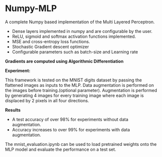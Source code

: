 # Numpy-MLP

A complete Numpy based implementation of the Multi Layered Perceptron. 

- Dense layers implemented in numpy and are configurable by the user.
- ReLU, sigmoid and softmax activation functions implemented.
- MSE and cross-entropy loss functions.
- Stochastic Gradient descent optimizer 
- Configurable parameters such as batch-size and Learning rate

**Gradients are computed using Algorithmic Differentiation**

**Experiment:**

This framework is tested on the MNIST digits dataset by passing the flattened images as inputs to the MLP.
Data augmentation is performed on the images before training.(optional parameter).
Augmentation is performed by generating 4 images for every training image where each image is displaced by 2 pixels in all four directions.

**Results**
- A test accuracy of over 98% for experiments without data augmentation.
- Accuracy increases to over 99% for experiments with data augmentation.


The mnist_evaluation.ipynb can be used to load pretrained weights onto the MLP model and evaluate the performance on a test set.
